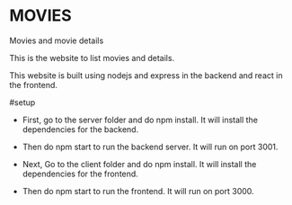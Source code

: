 # MOVIES
Movies and movie details

This is the website to list movies and details.

This website is built using nodejs and express in the backend and react in the frontend.

#setup

- First, go to the server folder and do npm install. It will install the dependencies for the backend.

- Then do npm start to run the backend server. It will run on port 3001.

- Next, Go to the client folder and do npm install. It will install the dependencies for the frontend.

- Then do npm start to run the frontend. It will run on port 3000.
